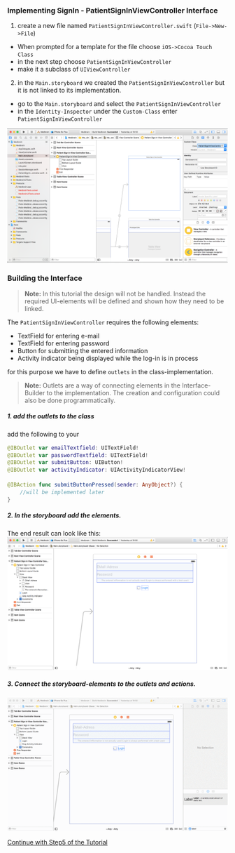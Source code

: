 ### Implementing SignIn - PatientSignInViewController Interface

1. create a new file named `PatientSignInViewController.swift` (`File->New->File`)
  - When prompted for a template for the file choose `iOS->Cocoa Touch Class`
  - in the next step choose `PatientSignInViewController`
  - make it a subclass of `UIViewController`

2. in the `Main.storyboard` we created the `PatientSignInViewController` but it is not linked to its implementation.
  - go to the `Main.storyboard` and select the `PatientSignInViewController`
  - in the `Identity-Inspector` under the `Custom-Class` enter `PatientSignInViewController`


![](resources/step5/set_signin_class.png)

### Building the Interface

>__Note:__ In this tutorial the design will not be handled.
Instead the required UI-elements will be defined and shown how they need to be linked.


The `PatientSignInViewController` requires the following elements:
- TextField for entering e-mail
- TextField for entering password
- Button for submitting the entered information
- Activity indicator being displayed while the log-in is in process

for this purpose we have to define `outlets` in the class-implementation.
>__Note:__ Outlets are a way of connecting elements in the Interface-Builder to the implementation.
The creation and configuration could also be done programmatically.

##### 1. add the outlets to the class
add the following to your
```swift
@IBOutlet var emailTextfield: UITextField!
@IBOutlet var passwordTextfield: UITextField!
@IBOutlet var submitButton: UIButton!
@IBOutlet var activityIndicator: UIActivityIndicatorView!

@IBAction func submitButtonPressed(sender: AnyObject?) {
    //will be implemented later
}
```

##### 2. In the storyboard add the elements.
The end result can look like this:
![](resources/step5/signin_interface.png)

##### 3. Connect the storyboard-elements to the outlets and actions.
![](resources/step5/connect_outlets.gif)

[Continue with Step5 of the Tutorial](STEP5-3.md)

